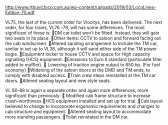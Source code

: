 http://www.rtbuvicloco.com.au/wp-content/uploads/2018/03/LocoLines-Edition-70.pdf

VL75, the last of the current order for Vlocitys, has
been delivered. The next order, for four trains, VL76
-79, will has some differences. The most significant
of these is:
DM car toilet won't be fitted. Instead, they will
gain two seats in its place.
Other items: CCTV to saloon and forward facing
out the cab windscreen.
Altered sanding arrangement to include the TM
car, similar in set up to VL38, although it will
sand either side of the TM power bogie.
Equipment locker to house CCTV and space for
High capacity signalling (HCS) equipment.
Emissions to Euro II standard (particulate filter
added to muffler).
 Lowering of traction engine output to 650 hp.
(For fuel economy)
Widening of the saloon doors at the DMD and
TM ends, to comply with disabled access.
Train crew steps reinstalled at the TM car doors.
Altered seating layout and new style seats.


VL 80-88 is again a separate order and again more
differences, more significant than previously:
 Modified cab frame structure to increase
crash-worthiness
HCS equipment installed and set up for trial.
Cab layout believed to change to incorporate
ergonomic requirements and changes to cab
structure and equipment.
Altered seating layout to accommodate more
standing passengers.
Toilet reinstated in the DM car.
